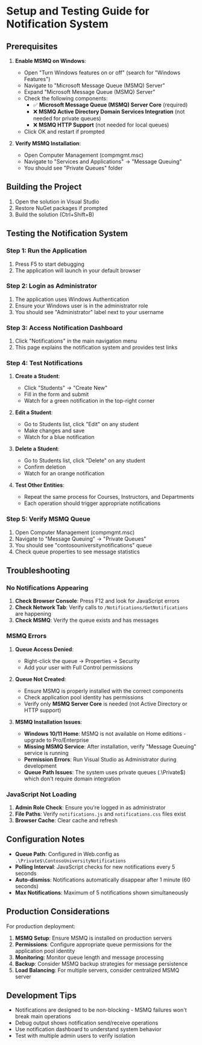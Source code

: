 # Setup and Testing Guide for Notification System

## Prerequisites

1. **Enable MSMQ on Windows**:
   - Open "Turn Windows features on or off" (search for "Windows Features")
   - Navigate to "Microsoft Message Queue (MSMQ) Server"
   - Expand "Microsoft Message Queue (MSMQ) Server"
   - Check the following components:
     - ✅ **Microsoft Message Queue (MSMQ) Server Core** (required)
     - ❌ **MSMQ Active Directory Domain Services Integration** (not needed for private queues)
     - ❌ **MSMQ HTTP Support** (not needed for local queues)
   - Click OK and restart if prompted

2. **Verify MSMQ Installation**:
   - Open Computer Management (compmgmt.msc)
   - Navigate to "Services and Applications" → "Message Queuing"
   - You should see "Private Queues" folder

## Building the Project

1. Open the solution in Visual Studio
2. Restore NuGet packages if prompted
3. Build the solution (Ctrl+Shift+B)

## Testing the Notification System

### Step 1: Run the Application
1. Press F5 to start debugging
2. The application will launch in your default browser

### Step 2: Login as Administrator
1. The application uses Windows Authentication
2. Ensure your Windows user is in the administrator role
3. You should see "Administrator" label next to your username

### Step 3: Access Notification Dashboard
1. Click "Notifications" in the main navigation menu
2. This page explains the notification system and provides test links

### Step 4: Test Notifications
1. **Create a Student**:
   - Click "Students" → "Create New"
   - Fill in the form and submit
   - Watch for a green notification in the top-right corner

2. **Edit a Student**:
   - Go to Students list, click "Edit" on any student
   - Make changes and save
   - Watch for a blue notification

3. **Delete a Student**:
   - Go to Students list, click "Delete" on any student
   - Confirm deletion
   - Watch for an orange notification

4. **Test Other Entities**:
   - Repeat the same process for Courses, Instructors, and Departments
   - Each operation should trigger appropriate notifications

### Step 5: Verify MSMQ Queue
1. Open Computer Management (compmgmt.msc)
2. Navigate to "Message Queuing" → "Private Queues"
3. You should see "contosouniversitynotifications" queue
4. Check queue properties to see message statistics

## Troubleshooting

### No Notifications Appearing
1. **Check Browser Console**: Press F12 and look for JavaScript errors
2. **Check Network Tab**: Verify calls to `/Notifications/GetNotifications` are happening
3. **Check MSMQ**: Verify the queue exists and has messages

### MSMQ Errors
1. **Queue Access Denied**: 
   - Right-click the queue → Properties → Security
   - Add your user with Full Control permissions

2. **Queue Not Created**:
   - Ensure MSMQ is properly installed with the correct components
   - Check application pool identity has permissions
   - Verify only **MSMQ Server Core** is needed (not Active Directory or HTTP support)

3. **MSMQ Installation Issues**:
   - **Windows 10/11 Home**: MSMQ is not available on Home editions - upgrade to Pro/Enterprise
   - **Missing MSMQ Service**: After installation, verify "Message Queuing" service is running
   - **Permission Errors**: Run Visual Studio as Administrator during development
   - **Queue Path Issues**: The system uses private queues (.\Private$\) which don't require domain integration

### JavaScript Not Loading
1. **Admin Role Check**: Ensure you're logged in as administrator
2. **File Paths**: Verify `notifications.js` and `notifications.css` files exist
3. **Browser Cache**: Clear cache and refresh

## Configuration Notes

- **Queue Path**: Configured in Web.config as `.\Private$\ContosoUniversityNotifications`
- **Polling Interval**: JavaScript checks for new notifications every 5 seconds
- **Auto-dismiss**: Notifications automatically disappear after 1 minute (60 seconds)
- **Max Notifications**: Maximum of 5 notifications shown simultaneously

## Production Considerations

For production deployment:

1. **MSMQ Setup**: Ensure MSMQ is installed on production servers
2. **Permissions**: Configure appropriate queue permissions for the application pool identity
3. **Monitoring**: Monitor queue length and message processing
4. **Backup**: Consider MSMQ backup strategies for message persistence
5. **Load Balancing**: For multiple servers, consider centralized MSMQ server

## Development Tips

- Notifications are designed to be non-blocking - MSMQ failures won't break main operations
- Debug output shows notification send/receive operations
- Use notification dashboard to understand system behavior
- Test with multiple admin users to verify isolation
